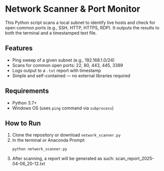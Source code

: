 # Network Scanner & Port Monitor

This Python script scans a local subnet to identify live hosts and check for open common ports (e.g., SSH, HTTP, HTTPS, RDP). It outputs the results to both the terminal and a timestamped text file.

## Features

- Ping sweep of a given subnet (e.g., 192.168.1.0/24)
- Scans for common open ports: 22, 80, 443, 445, 3389
- Logs output to a `.txt` report with timestamp
- Simple and self-contained — no external libraries required

## Requirements

- Python 3.7+
- Windows OS (uses `ping` command via `subprocess`)

## How to Run

1. Clone the repository or download `network_scanner.py`
2. In the terminal or Anaconda Prompt:
   ```bash
   python network_scanner.py

3. After scanning, a report will be generated as such:
   scan_report_2025-04-06_20-12.txt

